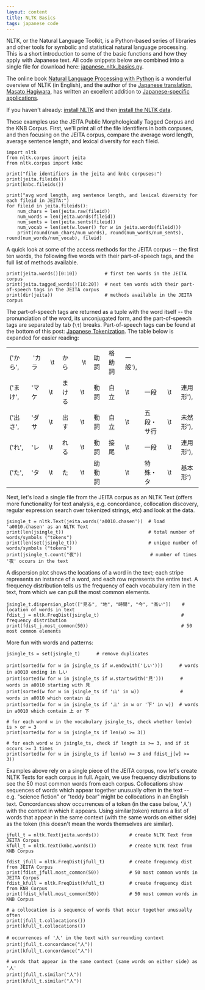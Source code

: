 ```yaml
---
layout: content
title: NLTK Basics
tags: japanese code
---
```


NLTK, or the Natural Language Toolkit, is a Python-based series of libraries and other tools for symbolic and statistical natural language processing. This is a short introduction to some of the basic functions and how they apply with Japanese text. All code snippets below are combined into a single file for download here: [japanese_nltk_basics.py](https://github.com/kairozu/Japanese-Text-Analysis/blob/master/nltk-basics/japanese_nltk_basics.py).

The online book [Natural Language Processing with Python](http://www.nltk.org/book/) is a wonderful overview of NLTK (in English), and the author of the [Japanese translation](https://www.oreilly.co.jp/books/9784873114705/), [Masato Hagiwara](http://masatohagiwara.net/), has written an excellent addition to [Japanese-specific applications](http://www.nltk.org/book-jp/ch12.html).

If you haven't already: [install NLTK](https://www.nltk.org/install.html) and then [install the NLTK data](https://www.nltk.org/data.html).

These examples use the JEITA Public Morphologically Tagged Corpus and the KNB Corpus. First, we'll print all of the file identifiers in both corpuses, and then focusing on the JEITA corpus, compare the average word length, average sentence length, and lexical diversity for each fileid.

```
import nltk
from nltk.corpus import jeita
from nltk.corpus import knbc

print("file identifiers in the jeita and knbc corpuses:")
print(jeita.fileids())
print(knbc.fileids())

print("avg word length, avg sentence length, and lexical diversity for each fileid in JEITA:")
for fileid in jeita.fileids():
    num_chars = len(jeita.raw(fileid))
    num_words = len(jeita.words(fileid))
    num_sents = len(jeita.sents(fileid))
    num_vocab = len(set(w.lower() for w in jeita.words(fileid)))
    print(round(num_chars/num_words), round(num_words/num_sents), round(num_words/num_vocab), fileid)
```

A quick look at some of the access methods for the JEITA corpus -- the first ten words, the following five words with their part-of-speech tags, and the full list of methods available.

```
print(jeita.words()[0:10])          # first ten words in the JEITA corpus
print(jeita.tagged_words()[10:20])  # next ten words with their part-of-speech tags in the JEITA corpus
print(dir(jeita))                   # methods available in the JEITA corpus
```

The part-of-speech tags are returned as a tuple with the word itself -- the pronunciation of the word, its unconjugated form, and the part-of-speech tags are separated by tab (<code>\t</code>) breaks. Part-of-speech tags can be found at the bottom of this post: [Japanese Tokenization](https://kairozu.github.io/updates/japanese-tokenization). The table below is expanded for easier reading:

<div class="divResponsive">
<table>
    <tr><td>('から',&nbsp;&nbsp;</td><td>&nbsp;'カラ&nbsp;</td><td>&nbsp;\t&nbsp;</td><td>から </td><td>&nbsp;\t&nbsp;</td><td>助詞</td><td>格助詞&nbsp;</td><td>一般'),</td><td>      </td><td>   </td><td>        </td></tr>
    <tr><td>('まけ',</td><td>'マケ</td><td>\t</td><td>まける&nbsp;&nbsp;</td><td>\t</td><td>動詞</td><td>自立</td><td>\t     </td><td>一段   </td><td>\t&nbsp;&nbsp;</td><td>連用形'), </td></tr>
    <tr><td>('出さ',</td><td>'ダサ</td><td>\t</td><td>出す </td><td>\t</td><td>動詞</td><td>自立</td><td>\t     </td><td>五段・サ行&nbsp;&nbsp;</td><td>\t&nbsp;&nbsp;</td><td>未然形'),</td></tr>
    <tr><td>('れ',</td><td>'レ   </td><td>\t</td><td>れる </td><td>\t</td><td>動詞</td><td>接尾</td><td>\t     </td><td>一段    </td><td>\t&nbsp;&nbsp;</td><td>連用形'),  </td></tr>
    <tr><td>('た',</td><td>'タ   </td><td>\t</td><td>た </td><td>\t</td><td>助動詞</td><td>      </td><td>\t</td><td>特殊・タ</td><td>\t&nbsp;&nbsp;</td><td>基本形')</td></tr>
</table>
</div>

Next, let's load a single file from the JEITA corpus as an NLTK Text (offers more functionality for text analysis, e.g. concordance, collocation discovery, regular expression search over tokenized strings, etc) and look at the data.

```
jsingle_t = nltk.Text(jeita.words('a0010.chasen'))  # load 'a0010.chasen' as an NLTK Text
print(len(jsingle_t))                               # total number of words/symbols ("tokens")
print(len(set(jsingle_t)))                          # unique number of words/symbols ("tokens")
print(jsingle_t.count("夜"))                         # number of times '夜' occurs in the text
```

A dispersion plot shows the locations of a word in the text; each stripe represents an instance of a word, and each row represents the entire text. A frequency distribution tells us the frequency of each vocabulary item in the text, from which we can pull the most common elements.

```
jsingle_t.dispersion_plot(["見る", "地", "時間", "今", "高い"])    # location of words in text
fdist_j = nltk.FreqDist(jsingle_t)                              # frequency distribution
print(fdist_j.most_common(50))                                  # 50 most common elements
```

More fun with words and patterns:

```
jsingle_ts = set(jsingle_t)      # remove duplicates

print(sorted(w for w in jsingle_ts if w.endswith('しい')))      # words in a0010 ending in しい
print(sorted(w for w in jsingle_ts if w.startswith('見')))      # words in a0010 starting with 見
print(sorted(w for w in jsingle_ts if '山' in w))               # words in a0010 which contain 山
print(sorted(w for w in jsingle_ts if '上' in w or '下' in w))  # words in a0010 which contain 上 or 下

# for each word w in the vocabulary jsingle_ts, check whether len(w) is > or = 3
print(sorted(w for w in jsingle_ts if len(w) >= 3))

# for each word w in jsingle_ts, check if length is >= 3, and if it occurs >= 3 times
print(sorted(w for w in jsingle_ts if len(w) >= 3 and fdist_j[w] >= 3))
```

Examples above rely on a single piece of the JEITA corpus, now let's create NLTK Texts for each corpus in full. Again, we use frequency distributions to see the 50 most common words from each corpus. Collocations show sequences of words which appear together unusually often in the text -- e.g. "science fiction"  or "teddy bear" might be collocations in an English text. Concordances show occurrences of a token (in the case below, '人') with the context in which it appears. Using similar(token) returns a list of words that appear in the same context (with the same words on either side) as the token (this doesn't mean the words themselves are similar).

```
jfull_t = nltk.Text(jeita.words())           # create NLTK Text from JEITA Corpus
kfull_t = nltk.Text(knbc.words())            # create NLTK Text from KNB Corpus

fdist_jfull = nltk.FreqDist(jfull_t)         # create frequency dist from JEITA Corpus
print(fdist_jfull.most_common(50))           # 50 most common words in JEITA Corpus
fdist_kfull = nltk.FreqDist(kfull_t)         # create frequency dist from KNB Corpus
print(fdist_kfull.most_common(50))           # 50 most common words in KNB Corpus

# a collocation is a sequence of words that occur together unusually often
print(jfull_t.collocations())
print(kfull_t.collocations())

# occurrences of '人' in the text with surrounding context
print(jfull_t.concordance("人"))
print(kfull_t.concordance("人"))

# words that appear in the same context (same words on either side) as '人'
print(jfull_t.similar("人"))
print(kfull_t.similar("人"))
```